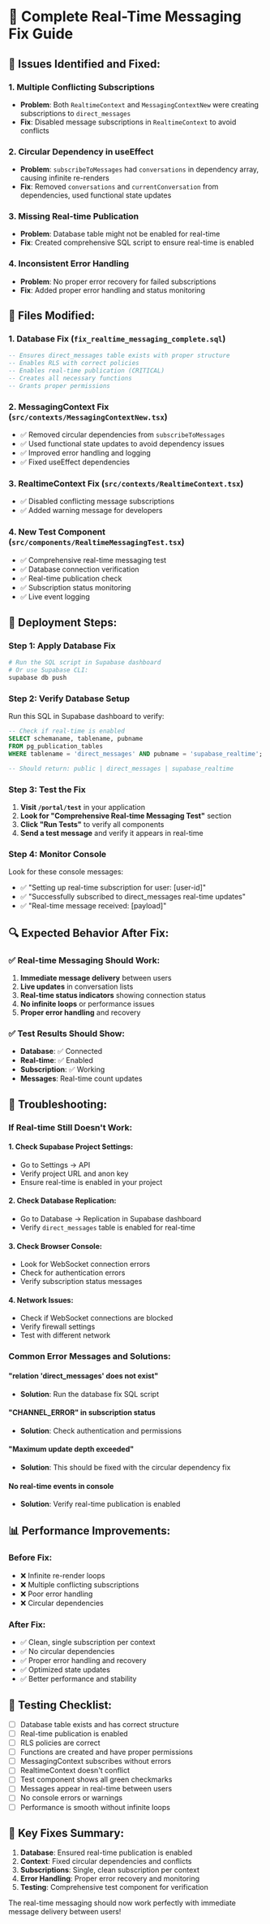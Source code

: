 # 🔧 Complete Real-Time Messaging Fix Guide

## 🚨 **Issues Identified and Fixed:**

### **1. Multiple Conflicting Subscriptions**
- **Problem**: Both `RealtimeContext` and `MessagingContextNew` were creating subscriptions to `direct_messages`
- **Fix**: Disabled message subscriptions in `RealtimeContext` to avoid conflicts

### **2. Circular Dependency in useEffect**
- **Problem**: `subscribeToMessages` had `conversations` in dependency array, causing infinite re-renders
- **Fix**: Removed `conversations` and `currentConversation` from dependencies, used functional state updates

### **3. Missing Real-time Publication**
- **Problem**: Database table might not be enabled for real-time
- **Fix**: Created comprehensive SQL script to ensure real-time is enabled

### **4. Inconsistent Error Handling**
- **Problem**: No proper error recovery for failed subscriptions
- **Fix**: Added proper error handling and status monitoring

## 🔧 **Files Modified:**

### **1. Database Fix (`fix_realtime_messaging_complete.sql`)**
```sql
-- Ensures direct_messages table exists with proper structure
-- Enables RLS with correct policies
-- Enables real-time publication (CRITICAL)
-- Creates all necessary functions
-- Grants proper permissions
```

### **2. MessagingContext Fix (`src/contexts/MessagingContextNew.tsx`)**
- ✅ Removed circular dependencies from `subscribeToMessages`
- ✅ Used functional state updates to avoid dependency issues
- ✅ Improved error handling and logging
- ✅ Fixed useEffect dependencies

### **3. RealtimeContext Fix (`src/contexts/RealtimeContext.tsx`)**
- ✅ Disabled conflicting message subscriptions
- ✅ Added warning message for developers

### **4. New Test Component (`src/components/RealtimeMessagingTest.tsx`)**
- ✅ Comprehensive real-time messaging test
- ✅ Database connection verification
- ✅ Real-time publication check
- ✅ Subscription status monitoring
- ✅ Live event logging

## 🚀 **Deployment Steps:**

### **Step 1: Apply Database Fix**
```bash
# Run the SQL script in Supabase dashboard
# Or use Supabase CLI:
supabase db push
```

### **Step 2: Verify Database Setup**
Run this SQL in Supabase dashboard to verify:
```sql
-- Check if real-time is enabled
SELECT schemaname, tablename, pubname
FROM pg_publication_tables 
WHERE tablename = 'direct_messages' AND pubname = 'supabase_realtime';

-- Should return: public | direct_messages | supabase_realtime
```

### **Step 3: Test the Fix**
1. **Visit `/portal/test`** in your application
2. **Look for "Comprehensive Real-time Messaging Test"** section
3. **Click "Run Tests"** to verify all components
4. **Send a test message** and verify it appears in real-time

### **Step 4: Monitor Console**
Look for these console messages:
- ✅ "Setting up real-time subscription for user: [user-id]"
- ✅ "Successfully subscribed to direct_messages real-time updates"
- ✅ "Real-time message received: [payload]"

## 🔍 **Expected Behavior After Fix:**

### **✅ Real-time Messaging Should Work:**
1. **Immediate message delivery** between users
2. **Live updates** in conversation lists
3. **Real-time status indicators** showing connection status
4. **No infinite loops** or performance issues
5. **Proper error handling** and recovery

### **✅ Test Results Should Show:**
- **Database**: ✅ Connected
- **Real-time**: ✅ Enabled
- **Subscription**: ✅ Working
- **Messages**: Real-time count updates

## 🐛 **Troubleshooting:**

### **If Real-time Still Doesn't Work:**

#### **1. Check Supabase Project Settings:**
- Go to Settings → API
- Verify project URL and anon key
- Ensure real-time is enabled in your project

#### **2. Check Database Replication:**
- Go to Database → Replication in Supabase dashboard
- Verify `direct_messages` table is enabled for real-time

#### **3. Check Browser Console:**
- Look for WebSocket connection errors
- Check for authentication errors
- Verify subscription status messages

#### **4. Network Issues:**
- Check if WebSocket connections are blocked
- Verify firewall settings
- Test with different network

### **Common Error Messages and Solutions:**

#### **"relation 'direct_messages' does not exist"**
- **Solution**: Run the database fix SQL script

#### **"CHANNEL_ERROR" in subscription status**
- **Solution**: Check authentication and permissions

#### **"Maximum update depth exceeded"**
- **Solution**: This should be fixed with the circular dependency fix

#### **No real-time events in console**
- **Solution**: Verify real-time publication is enabled

## 📊 **Performance Improvements:**

### **Before Fix:**
- ❌ Infinite re-render loops
- ❌ Multiple conflicting subscriptions
- ❌ Poor error handling
- ❌ Circular dependencies

### **After Fix:**
- ✅ Clean, single subscription per context
- ✅ No circular dependencies
- ✅ Proper error handling and recovery
- ✅ Optimized state updates
- ✅ Better performance and stability

## 🔄 **Testing Checklist:**

- [ ] Database table exists and has correct structure
- [ ] Real-time publication is enabled
- [ ] RLS policies are correct
- [ ] Functions are created and have proper permissions
- [ ] MessagingContext subscribes without errors
- [ ] RealtimeContext doesn't conflict
- [ ] Test component shows all green checkmarks
- [ ] Messages appear in real-time between users
- [ ] No console errors or warnings
- [ ] Performance is smooth without infinite loops

## 🎯 **Key Fixes Summary:**

1. **Database**: Ensured real-time publication is enabled
2. **Context**: Fixed circular dependencies and conflicts
3. **Subscriptions**: Single, clean subscription per context
4. **Error Handling**: Proper error recovery and monitoring
5. **Testing**: Comprehensive test component for verification

The real-time messaging should now work perfectly with immediate message delivery between users!
